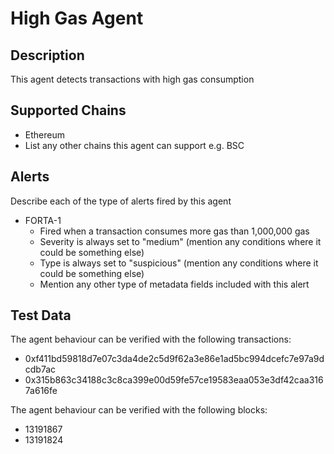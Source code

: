# High Gas Agent

## Description

This agent detects transactions with high gas consumption

## Supported Chains

- Ethereum
- List any other chains this agent can support e.g. BSC

## Alerts

Describe each of the type of alerts fired by this agent

- FORTA-1
  - Fired when a transaction consumes more gas than 1,000,000 gas
  - Severity is always set to "medium" (mention any conditions where it could be something else)
  - Type is always set to "suspicious" (mention any conditions where it could be something else)
  - Mention any other type of metadata fields included with this alert

## Test Data

The agent behaviour can be verified with the following transactions:

- 0xf411bd59818d7e07c3da4de2c5d9f62a3e86e1ad5bc994dcefc7e97a9dcdb7ac
- 0x315b863c34188c3c8ca399e00d59fe57ce19583eaa053e3df42caa3167a616fe

The agent behaviour can be verified with the following blocks:
- 13191867
- 13191824

